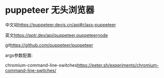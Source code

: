 # puppeteer 无头浏览器

中文站<https://puppeteer.devjs.cn/api#class-puppeteer>

英文<https://pptr.dev/api/puppeteer.puppeteernode>

git<https://github.com/puppeteer/puppeteer>

args参数配置:

chromium-command-line-switches<https://peter.sh/experiments/chromium-command-line-switches/>